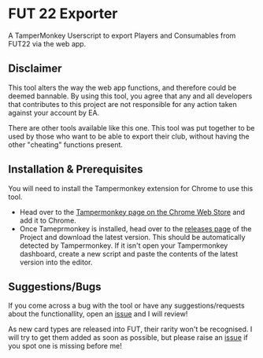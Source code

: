 # FUT 22 Exporter
A TamperMonkey Userscript to export Players and Consumables from FUT22 via the web app.

## Disclaimer
This tool alters the way the web app functions, and therefore could be deemed bannable. By using this tool, you agree that any and all developers that contributes to this project are not responsible for any action taken against your account by EA.

There are other tools available like this one. This tool was put together to be used by those who want to be able to export their club, without having the other "cheating" functions present.

## Installation & Prerequisites
You will need to install the Tampermonkey extension for Chrome to use this tool. 
- Head over to the [Tampermonkey page on the Chrome Web Store](https://chrome.google.com/webstore/detail/tampermonkey/dhdgffkkebhmkfjojejmpbldmpobfkfo?hl=en) and add it to Chrome.
- Once Tameprmonkey is installed, head over to the [releases page](https://github.com/Mitxhh/FUT22-Exporter/releases/) of the Project and download the latest version. This should be automatically detected by Tampermonkey. If it isn't open your Tampermonkey dashboard, create a new script and paste the contents of the latest version into the editor.

## Suggestions/Bugs
If you come across a bug with the tool or have any suggestions/requests about the functionallity, open an [issue](https://github.com/Mitxhh/FUT22-Exporter/issues) and I will review!

As new card types are released into FUT, their rarity won't be recognised. I will try to get them added as soon as possible, but please raise an [issue](https://github.com/Mitxhh/FUT22-Exporter/issues) if you spot one is missing before me!
